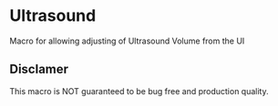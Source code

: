 # Ultrasound

Macro for allowing adjusting of Ultrasound Volume from the UI

## Disclamer

This macro is NOT guaranteed to be bug free and production quality.
